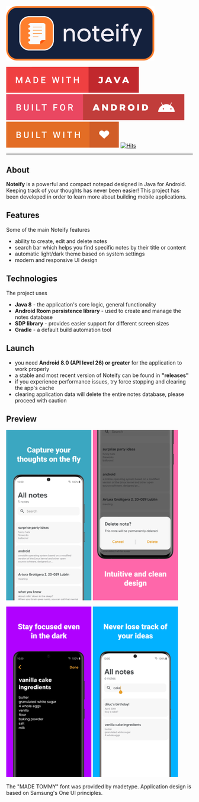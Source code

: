 <img src="https://raw.githubusercontent.com/kubixDev/Noteify/master/readmeImages/noteifyLogo.png" width="400"/>

[![forthebadge](https://raw.githubusercontent.com/BraveUX/for-the-badge/master/src/images/badges/made-with-java.svg)](https://forthebadge.com) [![forthebadge](https://raw.githubusercontent.com/BraveUX/for-the-badge/master/src/images/badges/built-for-android.svg)](https://forthebadge.com) [![forthebadge](https://raw.githubusercontent.com/BraveUX/for-the-badge/master/src/images/badges/built-with-love.svg)](https://forthebadge.com)
[![Hits](https://hits.seeyoufarm.com/api/count/incr/badge.svg?url=https%3A%2F%2Fgithub.com%2FkubixDev%2FNoteify&count_bg=%238200FF&title_bg=%23000000&icon=&icon_color=%23E7E7E7&title=hits&edge_flat=true)](https://hits.seeyoufarm.com)

---

## About

**Noteify** is a powerful and compact notepad designed in Java for Android. Keeping track of your thoughts has never been easier! This project has been developed in order to learn more about building mobile applications.

## Features

Some of the main Noteify features
* ability to create, edit and delete notes
* search bar which helps you find specific notes by their title or content
* automatic light/dark theme based on system settings
* modern and responsive UI design

## Technologies

The project uses
* **Java 8** - the application's core logic, general functionality
* **Android Room persistence library** - used to create and manage the notes database
* **SDP library** - provides easier support for different screen sizes
* **Gradle** - a default build automation tool

## Launch

* you need **Android 8.0 (API level 26) or greater** for the application to work properly
* a stable and most recent version of Noteify can be found in **"releases"**
* if you experience performance issues, try force stopping and clearing the app's cache
* clearing application data will delete the entire notes database, please proceed with caution

## Preview

<p float="left">
  <img src="https://raw.githubusercontent.com/kubixDev/Noteify/master/readmeImages/preview1.png" width="230"/>
  <img src="https://raw.githubusercontent.com/kubixDev/Noteify/master/readmeImages/preview2.png" width="230"/>
</p>

<p float="left">
  <img src="https://raw.githubusercontent.com/kubixDev/Noteify/master/readmeImages/preview3.png" width="230"/>
  <img src="https://raw.githubusercontent.com/kubixDev/Noteify/master/readmeImages/preview4.png" width="230"/>
</p>


The "MADE TOMMY" font was provided by madetype. Application design is based on Samsung's One UI principles.
